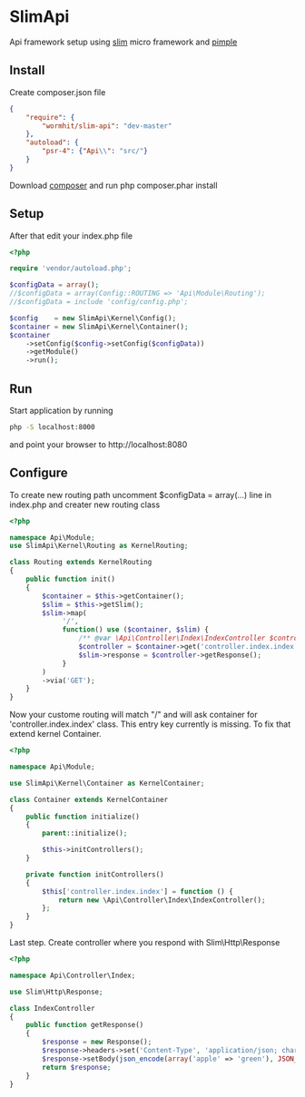 SlimApi
=============

Api framework setup using [slim][1] micro framework and [pimple][2]

Install
-----

Create composer.json file
``` json
{
    "require": {
        "wormhit/slim-api": "dev-master"
    },
    "autoload": {
        "psr-4": {"Api\\": "src/"}
    }
}
```

Download [composer][3] and run php composer.phar install

Setup
-----

After that edit your index.php file

``` php
<?php

require 'vendor/autoload.php';

$configData = array();
//$configData = array(Config::ROUTING => 'Api\Module\Routing');
//$configData = include 'config/config.php';

$config    = new SlimApi\Kernel\Config();
$container = new SlimApi\Kernel\Container();
$container
    ->setConfig($config->setConfig($configData))
    ->getModule()
    ->run();
```

Run
-----

Start application by running

``` sh
php -S localhost:8000
```

and point your browser to http://localhost:8080

Configure
-----

To create new routing path uncomment $configData = array(...) line in index.php and
creater new routing class

``` php
<?php

namespace Api\Module;
use SlimApi\Kernel\Routing as KernelRouting;

class Routing extends KernelRouting
{
    public function init()
    {
        $container = $this->getContainer();
        $slim = $this->getSlim();
        $slim->map(
             '/',
             function() use ($container, $slim) {
                 /** @var \Api\Controller\Index\IndexController $controller */
                 $controller = $container->get('controller.index.index');
                 $slim->response = $controller->getResponse();
             }
        )
        ->via('GET');
    }
}
```

Now your custome routing will match "/" and will ask container for 'controller.index.index' class.
This entry key currently is missing. To fix that extend kernel Container.

``` php
<?php

namespace Api\Module;

use SlimApi\Kernel\Container as KernelContainer;

class Container extends KernelContainer
{
    public function initialize()
    {
        parent::initialize();

        $this->initControllers();
    }

    private function initControllers()
    {
        $this['controller.index.index'] = function () {
            return new \Api\Controller\Index\IndexController();
        };
    }
}
```

Last step. Create controller where you respond with Slim\Http\Response

``` php
<?php

namespace Api\Controller\Index;

use Slim\Http\Response;

class IndexController
{
    public function getResponse()
    {
        $response = new Response();
        $response->headers->set('Content-Type', 'application/json; charset=utf-8');
        $response->setBody(json_encode(array('apple' => 'green'), JSON_UNESCAPED_UNICODE));
        return $response;
    }
}
```


[1]: http://www.slimframework.com
[2]: http://pimple.sensiolabs.org
[3]: http://getcomposer.org